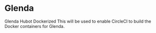 # Glenda
Glenda Hubot Dockerized
This will be used to enable CircleCI to build the Docker containers for Glenda.
